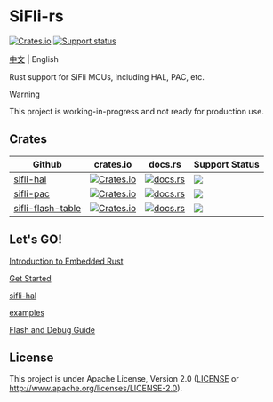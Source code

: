 # SiFli-rs

[![Crates.io][badge-license]][crates]
[![Support status][badge-support-status]][githubrepo]

[badge-license]: https://img.shields.io/crates/l/sifli-hal?style=for-the-badge
[badge-support-status]: https://img.shields.io/badge/Support_status-Community-mediumpurple?style=for-the-badge
[crates]: https://crates.io/crates/sifli-hal
[githubrepo]: https://github.com/OpenSiFli/sifli-hal-rs

[中文](README_zh.md) | English

Rust support for SiFli MCUs, including HAL, PAC, etc.

> [!WARNING]
> 
> This project is working-in-progress and not ready for production use.

## Crates
| Github                                                       | crates.io                                       | docs.rs                                    | Support Status       |
| ------------------------------------------------------------ | ----------------------------------------------- | ------------------------------------------ | -------------------- |
| [sifli-hal](https://github.com/OpenSiFli/sifli-hal-rs/tree/main/sifli-hal) | [![Crates.io][hal-badge-version]][hal-cratesio] | [![docs.rs][hal-badge-docsrs]][hal-docsrs] | ![][badge-community] |
| [sifli-pac](https://github.com/OpenSiFli/sifli-pac)          | [![Crates.io][pac-badge-version]][pac-cratesio] | [![docs.rs][pac-badge-docsrs]][pac-docsrs] | ![][badge-community] |
| [sifli-flash-table ](https://github.com/OpenSiFli/sifli-hal-rs/tree/main/sifli-flash-table) | [![Crates.io][ftab-badge-version]][ftab-cratesio] | [![docs.rs][ftab-badge-docsrs]][ftab-docsrs] | ![][badge-community] |

[badge-community]: https://img.shields.io/badge/Community-mediumpurple?style=for-the-badge

[hal-cratesio]: https://crates.io/crates/sifli-hal
[hal-docsrs]: https://docs.rs/sifli-hal
[hal-badge-license]: https://img.shields.io/crates/l/sifli-hal?style=for-the-badge
[hal-badge-version]: https://img.shields.io/crates/v/sifli-hal?style=for-the-badge
[hal-badge-docsrs]: https://img.shields.io/docsrs/sifli-hal?style=for-the-badge

[pac-cratesio]: https://crates.io/crates/sifli-pac
[pac-docsrs]: https://docs.rs/sifli-pac
[pac-badge-license]: https://img.shields.io/crates/l/sifli-pac?style=for-the-badge
[pac-badge-version]: https://img.shields.io/crates/v/sifli-pac?style=for-the-badge
[pac-badge-docsrs]: https://img.shields.io/docsrs/sifli-pac?style=for-the-badge

[ftab-cratesio]: https://crates.io/crates/sifli-flash-table
[ftab-docsrs]: https://docs.rs/sifli-flash-table
[ftab-badge-license]: https://img.shields.io/crates/l/sifli-flash-table?style=for-the-badge
[ftab-badge-version]: https://img.shields.io/crates/v/sifli-flash-table?style=for-the-badge
[ftab-badge-docsrs]: https://img.shields.io/docsrs/sifli-flash-table?style=for-the-badge

## Let's GO!

[Introduction to Embedded Rust](docs/intro_to_embedded_rust.md)

[Get Started](docs/get_started.md)

[sifli-hal](sifli-hal/README.md)

[examples](examples)

[Flash and Debug Guide](docs/flash_and_debug.md)

## License

This project is under Apache License, Version 2.0 ([LICENSE](LICENSE) or <http://www.apache.org/licenses/LICENSE-2.0>).
